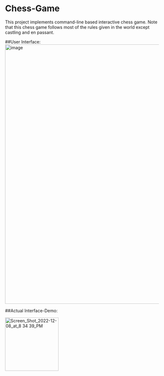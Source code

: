 # Chess-Game
This project implements command-line based interactive chess game. 
Note that this chess game follows most of the rules given in the world except castling and en passant.

##User Interface:
<img width="851" alt="image" src="https://user-images.githubusercontent.com/52744133/210328876-409a756e-aaa9-4b4a-a266-e952c67fd363.png">


##Actual Interface-Demo:

<img width="175" alt="Screen_Shot_2022-12-08_at_8 34 39_PM" src="https://user-images.githubusercontent.com/52744133/210329474-f5ac3016-0577-4345-b493-e680d0b6f9df.png">





